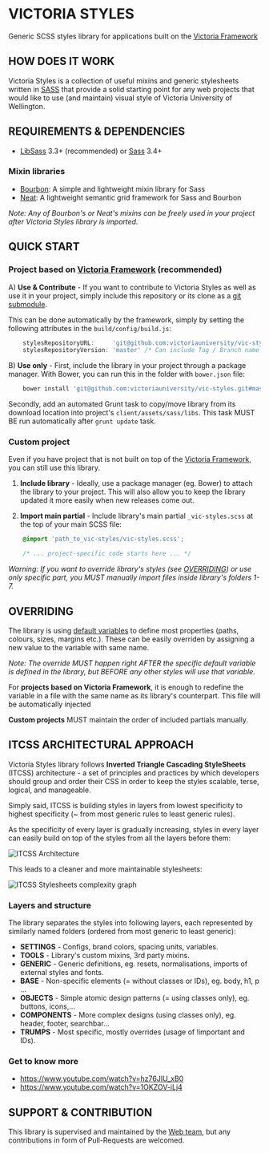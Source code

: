 # VICTORIA STYLES

Generic SCSS styles library for applications built on the [Victoria Framework](https://github.com/victoriauniversity/vic-framework)



## HOW DOES IT WORK

Victoria Styles is a collection of useful mixins and generic stylesheets written in [SASS](http://sass-lang.com/) that provide a solid starting point for any web projects that would like to use (and maintain) visual style of Victoria University of Wellington.


## REQUIREMENTS & DEPENDENCIES

- [LibSass](https://github.com/sass/libsass) 3.3+ (recommended) or [Sass](https://github.com/sass/sass) 3.4+


### Mixin libraries

- [Bourbon](https://github.com/thoughtbot/bourbon): A simple and lightweight mixin library for Sass
- [Neat](https://github.com/thoughtbot/neat): A lightweight semantic grid framework for Sass and Bourbon

*Note: Any of Bourbon's or Neat's mixins can be freely used in your project after Victoria Styles library is imported.*



## QUICK START

### Project based on [Victoria Framework](https://github.com/victoriauniversity/vic-framework) (recommended)

A) **Use & Contribute** - If you want to contribute to Victoria Styles as well as use it in your project, simply include this repository or its clone as a [git submodule](http://blogs.atlassian.com/2013/03/git-submodules-workflows-tips/). 

This can be done automatically by the framework, simply by setting the following attributes in the `build/config/build.js`:

```javascript
    stylesRepositoryURL:     'git@github.com:victoriauniversity/vic-styles.git', 
    stylesRepositoryVersion: 'master' /* Can include Tag / Branch name / Commit hash */
```

B) **Use only** - First, include the library in your project through a package manager. With Bower, you can run this in the folder with `bower.json` file:

```bash
    bower install 'git@github.com:victoriauniversity/vic-styles.git#master' --save
```

Secondly, add an automated Grunt task to copy/move library from its download location into project's `client/assets/sass/libs`. This task MUST BE run automatically after `grunt update` task.


### Custom project

Even if you have project that is not built on top of the [Victoria Framework](https://github.com/victoriauniversity/vic-framework), you can still use this library.

1. **Include library** - Ideally, use a package manager (eg. Bower) to attach the library to your project. This will also allow you to keep the library updated it more easily when new releases come out.

2. **Import main partial** - Include library's main partial `_vic-styles.scss` at the top of your main SCSS file:

```scss
    @import 'path_to_vic-styles/vic-styles.scss';

    /* ... project-specific code starts here ... */
```

*Warning: If you want to override library's styles (see [OVERRIDING](#overriding)) or use only specific part, you MUST manually import files inside library's folders 1-7.*



## OVERRIDING

The library is using [default variables](https://robots.thoughtbot.com/sass-default) to define most properties (paths, colours, sizes, margins etc.). These can be easily overriden by assigning a new value to the variable with same name. 

_Note: The override MUST happen right AFTER the specific default variable is defined in the library, but BEFORE any other styles will use that variable._

For **projects based on Victoria Framework**, it is enough to redefine the variable in a file with the same name as its library's counterpart. This file will be automatically injected

**Custom projects** MUST maintain the order of included partials manually.



## ITCSS ARCHITECTURAL APPROACH

Victoria Styles library follows **Inverted Triangle Cascading StyleSheets** (ITCSS) architecture - a set of principles and practices by which developers should group and order their CSS in order to keep the styles scalable, terse, logical, and manageable.

Simply said, ITCSS is building styles in layers from lowest specificity to highest specificity (~ from most generic rules to least generic rules). 

As the specificity of every layer is gradually increasing, styles in every layer can easily build on top of the styles from all the layers before them: 

![ITCSS Architecture](http://technotif.com/wp-content/uploads/2015/04/Manage-Large-CSS-Projects-With-ITCSS.jpg)

This leads to a cleaner and more maintainable stylesheets:

![ITCSS Stylesheets complexity graph](https://willianjusten.com.br/assets/img/itcss/itcss.png)

### Layers and structure

The library separates the styles into following layers, each represented by similarly named folders (ordered from most generic to least generic):

 - **SETTINGS** - Configs, brand colors, spacing units, variables.
 - **TOOLS** - Library's custom mixins, 3rd party mixins.
 - **GENERIC** - Generic definitions, eg. resets, normalisations, imports of external styles and fonts. 
 - **BASE** - Non-specific elements (= without classes or IDs), eg. body, h1, p ...
 - **OBJECTS** - Simple atomic design patterns (= using classes only), eg. buttons, icons,...
 - **COMPONENTS** - More complex designs (using classes only), eg. header, footer, searchbar...
 - **TRUMPS** - Most specific, mostly overrides (usage of !important and IDs).


### Get to know more

- https://www.youtube.com/watch?v=hz76JIU_xB0
- https://www.youtube.com/watch?v=1OKZOV-iLj4


## SUPPORT & CONTRIBUTION

This library is supervised and maintained by the [Web team](http://www.wgtn.ac.nz/search?q=WEB+DEVELOPMENT&site=people_search_collection), but any contributions in form of Pull-Requests are welcomed.
